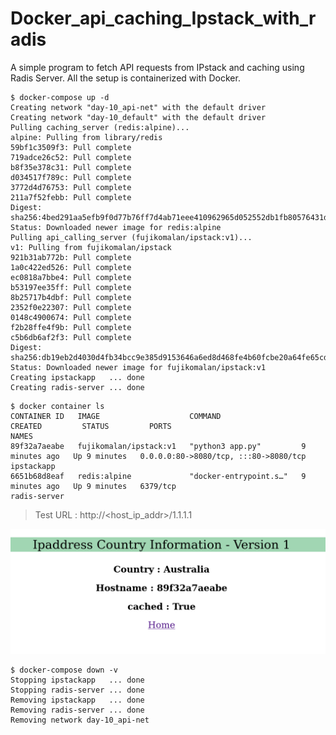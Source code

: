 # Docker_api_caching_Ipstack_with_radis
A simple program to fetch API requests from IPstack and caching using Radis Server. All the setup is containerized with Docker.


```
$ docker-compose up -d
Creating network "day-10_api-net" with the default driver
Creating network "day-10_default" with the default driver
Pulling caching_server (redis:alpine)...
alpine: Pulling from library/redis
59bf1c3509f3: Pull complete
719adce26c52: Pull complete
b8f35e378c31: Pull complete
d034517f789c: Pull complete
3772d4d76753: Pull complete
211a7f52febb: Pull complete
Digest: sha256:4bed291aa5efb9f0d77b76ff7d4ab71eee410962965d052552db1fb80576431d
Status: Downloaded newer image for redis:alpine
Pulling api_calling_server (fujikomalan/ipstack:v1)...
v1: Pulling from fujikomalan/ipstack
921b31ab772b: Pull complete
1a0c422ed526: Pull complete
ec0818a7bbe4: Pull complete
b53197ee35ff: Pull complete
8b25717b4dbf: Pull complete
2352f0e22307: Pull complete
0148c4900674: Pull complete
f2b28ffe4f9b: Pull complete
c5b6db6af2f3: Pull complete
Digest: sha256:db19eb2d4030d4fb34bcc9e385d9153646a6ed8d468fe4b60fcbe20a64fe65cd
Status: Downloaded newer image for fujikomalan/ipstack:v1
Creating ipstackapp   ... done
Creating radis-server ... done
```

```
$ docker container ls
CONTAINER ID   IMAGE                    COMMAND                  CREATED         STATUS         PORTS                                   NAMES
89f32a7aeabe   fujikomalan/ipstack:v1   "python3 app.py"         9 minutes ago   Up 9 minutes   0.0.0.0:80->8080/tcp, :::80->8080/tcp   ipstackapp
6651b68d8eaf   redis:alpine             "docker-entrypoint.s…"   9 minutes ago   Up 9 minutes   6379/tcp                                radis-server
```
> Test URL : http://<host_ip_addr>/1.1.1.1


![screenshot-result](https://github.com/Jisjo/Docker_api_caching_Ipstack_with_radis/blob/main/Screenshot.png)

```
$ docker-compose down -v
Stopping ipstackapp   ... done
Stopping radis-server ... done
Removing ipstackapp   ... done
Removing radis-server ... done
Removing network day-10_api-net
```
